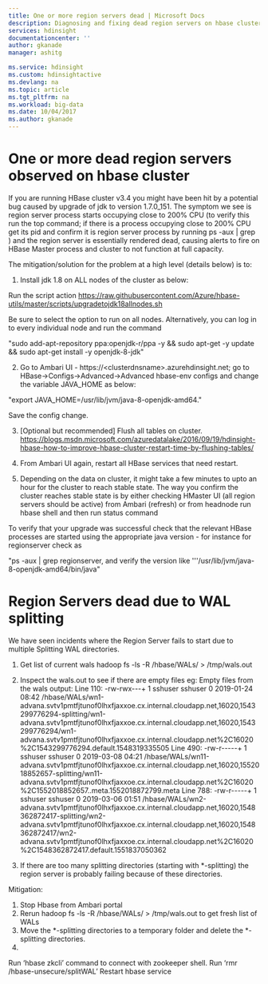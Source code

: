 ```yaml
---
title: One or more region servers dead | Microsoft Docs
description: Diagnosing and fixing dead region servers on hbase cluster
services: hdinsight
documentationcenter: ''
author: gkanade
manager: ashitg

ms.service: hdinsight
ms.custom: hdinsightactive
ms.devlang: na
ms.topic: article
ms.tgt_pltfrm: na
ms.workload: big-data
ms.date: 10/04/2017
ms.author: gkanade
---
```


# One or more dead region servers observed on hbase cluster

If you are running HBase cluster v3.4 you might have been hit by a potential bug caused by upgrade of jdk to version 1.7.0_151. The symptom we see is region server process starts occupying close to 200% CPU (to verify this run the top command; if there is a process occupying close to 200% CPU get its pid and confirm it is region server process by running ps -aux &#124; grep <pid>) and the region server is essentially rendered dead, causing alerts to fire on HBase Master process and cluster to not function at full capacity.

The mitigation/solution for the problem at a high level (details below) is to:

1)	Install jdk 1.8 on ALL nodes of the cluster as below:

Run the script action https://raw.githubusercontent.com/Azure/hbase-utils/master/scripts/upgradetojdk18allnodes.sh 

Be sure to select the option to run on all nodes. Alternatively, you can log in to every individual node and run the command
                                                                                                                                         
"sudo add-apt-repository ppa:openjdk-r/ppa -y && sudo apt-get -y update && sudo apt-get install -y openjdk-8-jdk"

2)	Go to Ambari UI - https://&#60;clusterdnsname&#62;.azurehdinsight.net; go to HBase->Configs->Advanced->Advanced hbase-env configs and change the variable JAVA_HOME as below:

"export JAVA_HOME=/usr/lib/jvm/java-8-openjdk-amd64."

Save the config change.

3)	[Optional but recommended] Flush all tables on cluster. https://blogs.msdn.microsoft.com/azuredatalake/2016/09/19/hdinsight-hbase-how-to-improve-hbase-cluster-restart-time-by-flushing-tables/

4)	From Ambari UI again, restart all HBase services that need restart.

5)	Depending on the data on cluster, it might take a few minutes to upto an hour for the cluster to reach stable state. The way you confirm the cluster reaches stable state is by either checking HMaster UI (all region servers should be active) from Ambari (refresh) or from headnode run hbase shell and then run status command

To verify that your upgrade was successful check that the relevant HBase processes are started using the appropriate java version - for instance for regionserver check as 

"ps -aux &#124; grep regionserver, and verify the version like '''/usr/lib/jvm/java-8-openjdk-amd64/bin/java"


# Region Servers dead due to WAL splitting

We have seen incidents where the Region Server fails to start due to multiple Splitting WAL directories.

1) Get list of current wals
hadoop fs -ls -R /hbase/WALs/ > /tmp/wals.out

2) Inspect the wals.out to see if there are empty files
eg:
Empty files from the wals output:
Line 110: -rw-rwx---+  1 sshuser sshuser          0 2019-01-24 08:42 /hbase/WALs/wn1-advana.svtv1pmtfjtunof0lhxfjaxxoe.cx.internal.cloudapp.net,16020,1543299776294-splitting/wn1-advana.svtv1pmtfjtunof0lhxfjaxxoe.cx.internal.cloudapp.net,16020,1543299776294/wn1-advana.svtv1pmtfjtunof0lhxfjaxxoe.cx.internal.cloudapp.net%2C16020%2C1543299776294.default.1548319335505
Line 490: -rw-r-----+  1 sshuser sshuser          0 2019-03-08 04:21 /hbase/WALs/wn11-advana.svtv1pmtfjtunof0lhxfjaxxoe.cx.internal.cloudapp.net,16020,1552018852657-splitting/wn11-advana.svtv1pmtfjtunof0lhxfjaxxoe.cx.internal.cloudapp.net%2C16020%2C1552018852657..meta.1552018872799.meta
Line 788: -rw-r-----+  1 sshuser sshuser          0 2019-03-06 01:51 /hbase/WALs/wn2-advana.svtv1pmtfjtunof0lhxfjaxxoe.cx.internal.cloudapp.net,16020,1548362872417-splitting/wn2-advana.svtv1pmtfjtunof0lhxfjaxxoe.cx.internal.cloudapp.net,16020,1548362872417/wn2-advana.svtv1pmtfjtunof0lhxfjaxxoe.cx.internal.cloudapp.net%2C16020%2C1548362872417.default.1551837050362

3) If there are too many splitting directories (starting with *-splitting) the region server is probably failing because of these directories.

Mitigation: 
1) Stop Hbase from Ambari portal
2) Rerun hadoop fs -ls -R /hbase/WALs/ > /tmp/wals.out  to get fresh list of WALs
3) Move the *-splitting directories to a temporary folder and delete the *-splitting directories.
4) 
Run ‘hbase zkcli’ command to connect with zookeeper shell. 
Run ‘rmr /hbase-unsecure/splitWAL’ 
Restart hbase service


